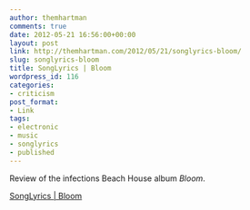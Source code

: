 ```yaml
---
author: themhartman
comments: true
date: 2012-05-21 16:56:00+00:00
layout: post
link: http://themhartman.com/2012/05/21/songlyrics-bloom/
slug: songlyrics-bloom
title: SongLyrics | Bloom
wordpress_id: 116
categories:
- criticism
post_format:
- Link
tags:
- electronic
- music
- songlyrics
- published
---
```


Review of the infections Beach House album _Bloom_.

[SongLyrics | Bloom](http://www.songlyrics.com/news/album-reviews/album-review-beach-house-bloom/)
